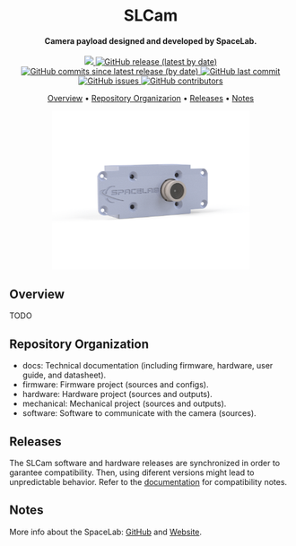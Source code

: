 <h1 align="center">
    SLCam
    <br>
</h1>

<h4 align="center">Camera payload designed and developed by SpaceLab.</h4>

<p align="center">
    <a href="https://github.com/spacelab-ufsc/spacelab#versioning">
        <img src="https://img.shields.io/badge/status-in%20development-red?style=for-the-badge">
    </a>
    <a href="https://github.com/spacelab-ufsc/slcam/releases">
        <img alt="GitHub release (latest by date)" src="https://img.shields.io/github/v/release/spacelab-ufsc/slcam?style=for-the-badge">
    </a>
    <a href="https://github.com/spacelab-ufsc/slcam/releases">
        <img alt="GitHub commits since latest release (by date)" src="https://img.shields.io/github/commits-since/spacelab-ufsc/slcam/latest?style=for-the-badge">
    </a>
    <a href="https://github.com/spacelab-ufsc/slcam/commits/main">
        <img alt="GitHub last commit" src="https://img.shields.io/github/last-commit/spacelab-ufsc/slcam?style=for-the-badge">
    </a>
    <a href="https://github.com/spacelab-ufsc/slcam/issues">
        <img alt="GitHub issues" src="https://img.shields.io/github/issues/spacelab-ufsc/slcam?style=for-the-badge">
    </a>
    <a href="https://github.com/spacelab-ufsc/slcam/graphs/contributors">
        <img alt="GitHub contributors" src="https://img.shields.io/github/contributors/spacelab-ufsc/slcam?color=yellow&style=for-the-badge">
    </a>
</p>

<p align="center">
    <a href="#overview">Overview</a> •
    <a href="#repository-organization">Repository Organizarion</a> •
    <a href="#releases">Releases</a> •
    <a href="#notes">Notes</a>
</p>

<p align="center">
    <img width="70%" src="https://github.com/spacelab-ufsc/slcam/blob/dev_mechanical/mechanical/outputs/slcam.png">
</p>

## Overview

TODO

## Repository Organization

* docs: Technical documentation (including firmware, hardware, user guide, and datasheet).
* firmware: Firmware project (sources and configs).
* hardware: Hardware project (sources and outputs).
* mechanical: Mechanical project (sources and outputs).
* software: Software to communicate with the camera (sources).

## Releases

The SLCam software and hardware releases are synchronized in order to garantee compatibility. Then, using diferent versions might lead to unpredictable behavior. Refer to the [documentation](https://github.com/spacelab-ufsc/slcam/tree/main/doc) for compatibility notes.

## Notes

More info about the SpaceLab: [GitHub](https://github.com/spacelab-ufsc/spacelab) and [Website](https://spacelab.ufsc.br/en/home/).
